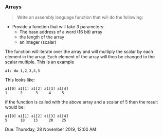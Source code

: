### Arrays
>Write an assembly language function that will do the following:

 - Provide a function that will take 3 parameters:
	 - The base address of a word (16 bit) array
	 - the length of the array
	 - an integer (scalar)

The function will iterate over the array and will multiply the scalar by each element in the array. Each element of the array will then be changed to the scalar multiple. This is an example

```a1: dw 1,2,3,4,5```

This looks like:

```
a1[0] a1[1] a1[2] a1[3] a1[4]
1	   2 	  3 	4 	  5
```

if the function is called with the above array and a scalar of 5 then the result would be:

```
a1[0] a1[1] a1[2] a1[3] a1[4]
5 	   10 	 15 	20 	  25
```
Due: Thursday, 28 November 2019, 12:00 AM
